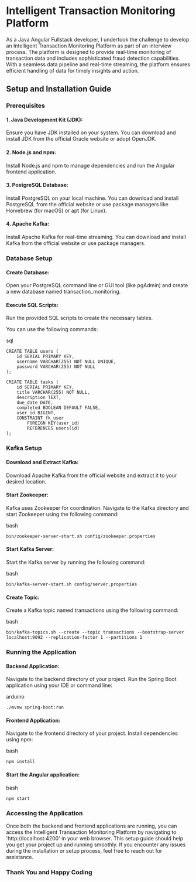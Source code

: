 # Intelligent Transaction Monitoring Platform

As a Java Angular Fullstack developer, I undertook the challenge to develop an Intelligent Transaction Monitoring Platform as part of an interview process. The platform is designed to provide real-time monitoring of transaction data and includes sophisticated fraud detection capabilities. With a seamless data pipeline and real-time streaming, the platform ensures efficient handling of data for timely insights and action.

## Setup and Installation Guide

### Prerequisites

#### 1. Java Development Kit (JDK): 
Ensure you have JDK installed on your system. You can download and install JDK from the official Oracle website or adopt OpenJDK.

#### 2. Node.js and npm: 
Install Node.js and npm to manage dependencies and run the Angular frontend application.

#### 3. PostgreSQL Database: 
Install PostgreSQL on your local machine. You can download and install PostgreSQL from the official website or use package managers like Homebrew (for macOS) or apt (for Linux).

#### 4. Apache Kafka: 
Install Apache Kafka for real-time streaming. You can download and install Kafka from the official website or use package managers.


### Database Setup

#### Create Database: 
Open your PostgreSQL command line or GUI tool (like pgAdmin) and create a new database named transaction_monitoring.

#### Execute SQL Scripts: 
Run the provided SQL scripts to create the necessary tables. 

You can use the following commands:

sql

```
CREATE TABLE users (
    id SERIAL PRIMARY KEY,
    username VARCHAR(255) NOT NULL UNIQUE,
    password VARCHAR(255) NOT NULL
);
```
```
CREATE TABLE tasks (
    id SERIAL PRIMARY KEY,
    title VARCHAR(255) NOT NULL,
    description TEXT,
    due_date DATE,
    completed BOOLEAN DEFAULT FALSE,
    user_id BIGINT,
    CONSTRAINT fk_user
        FOREIGN KEY(user_id) 
        REFERENCES users(id)
);
```


### Kafka Setup

#### Download and Extract Kafka: 
Download Apache Kafka from the official website and extract it to your desired location.

#### Start Zookeeper: 
Kafka uses Zookeeper for coordination. Navigate to the Kafka directory and start Zookeeper using the following command:

bash
```
bin/zookeeper-server-start.sh config/zookeeper.properties
```


#### Start Kafka Server:
Start the Kafka server by running the following command:

bash
```
bin/kafka-server-start.sh config/server.properties
```


#### Create Topic: 
Create a Kafka topic named transactions using the following command:

bash
```
bin/kafka-topics.sh --create --topic transactions --bootstrap-server localhost:9092 --replication-factor 1 --partitions 1
```


### Running the Application

#### Backend Application:

Navigate to the backend directory of your project.
Run the Spring Boot application using your IDE or command line:

arduino
```
./mvnw spring-boot:run
```

#### Frontend Application:

Navigate to the frontend directory of your project.
Install dependencies using npm:

bash
```
npm install
```

#### Start the Angular application:

bash
```
npm start
```

### Accessing the Application

Once both the backend and frontend applications are running, you can access the Intelligent Transaction Monitoring Platform by navigating to 'http://localhost:4200' in your web browser.
This setup guide should help you get your project up and running smoothly. If you encounter any issues during the installation or setup process, feel free to reach out for assistance.



### Thank You and Happy Coding






